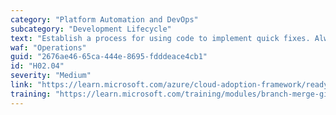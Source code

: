 ```yaml
---
category: "Platform Automation and DevOps"
subcategory: "Development Lifecycle"
text: "Establish a process for using code to implement quick fixes. Always register quick fixes in your team's backlog so each fix can be reworked at a later point, and you can limit technical debt."
waf: "Operations"
guid: "2676ae46-65ca-444e-8695-fdddeace4cb1"
id: "H02.04"
severity: "Medium"
link: "https://learn.microsoft.com/azure/cloud-adoption-framework/ready/landing-zone/design-area/management-platform"
training: "https://learn.microsoft.com/training/modules/branch-merge-git/"
---
```

